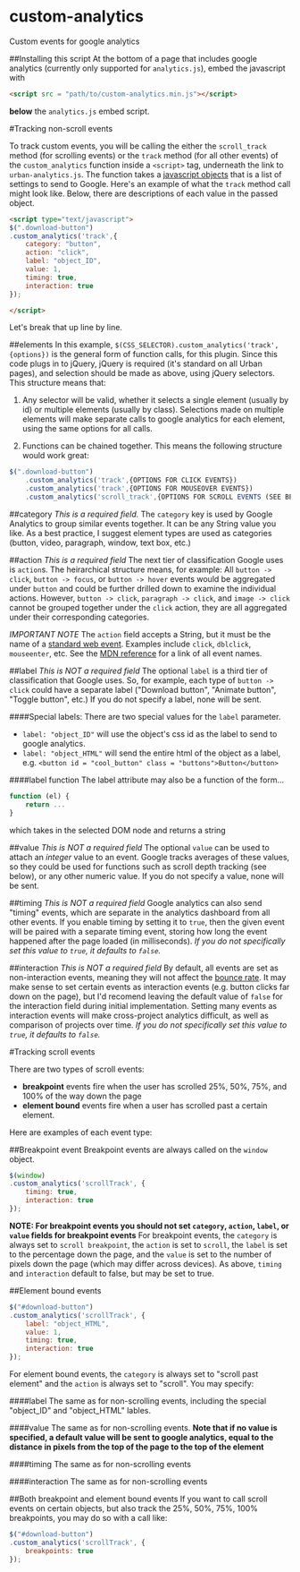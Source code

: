 # custom-analytics
Custom events for google analytics

##Installing this script
At the bottom of a page that includes google analytics (currently only supported for `analytics.js`), embed the javascript with
```html
<script src = "path/to/custom-analytics.min.js"></script>
```
**below** the `analytics.js` embed script.

#Tracking non-scroll events

To track custom events, you will be calling the either the `scroll_track` method (for scrolling events) or the `track` method (for all other events) of the `custom_analytics` function inside a `<script>` tag, underneath the link to `urban-analytics.js`. The function takes a [javascript objects](https://developer.mozilla.org/en-US/docs/Web/JavaScript/Guide/Working_with_Objects) that is a list of settings to send to Google. Here's an example of what the `track` method call might look like. Below, there are descriptions of each value in the passed object.

```html
<script type="text/javascript">
$(".download-button")
.custom_analytics('track',{
	category: "button",
	action: "click",
	label: "object_ID",
	value: 1,
	timing: true,
	interaction: true
});

</script>
```
Let's break that up line by line.

##elements
In this example, `$(CSS_SELECTOR).custom_analytics('track',{options})` is the general form of function calls, for this plugin. Since this code plugs in to jQuery, jQuery is required (it's standard on all Urban pages), and selection should be made as above, using jQuery selectors. This structure means that:
1. Any selector will be valid, whether it selects a single element (usually by id) or multiple elements (usually by class). Selections made on multiple elements will make separate calls to google analytics for each element, using the same options for all calls.

2. Functions can be chained together. This means the following structure would work great:
```javascript
$(".download-button")
	.custom_analytics('track',{OPTIONS FOR CLICK EVENTS})
	.custom_analytics('track',{OPTIONS FOR MOUSEOVER EVENTS})
	.custom_analytics('scroll_track',{OPTIONS FOR SCROLL EVENTS (SEE BELOW)})
```

##category
*This is a required field.*
The `category` key is used by Google Analytics to group similar events together. It can be any String value you like. As a best practice, I suggest element types are used as categories (button, video, paragraph, window, text box, etc.)

##action
*This is a required field*
The next tier of classification Google uses is `action`s. The heirarchical structure means, for example:
All `button -> click`, `button -> focus`, or `button -> hover` events would be aggregated under `button` and could be further drilled down to examine the individual actions.
However, `button -> click`, `paragraph -> click`, and `image -> click` cannot be grouped together under the `click` action, they are all aggregated under their corresponding categories.

*IMPORTANT NOTE* The `action` field accepts a String, but it must be the name of a [standard web event](https://developer.mozilla.org/en-US/docs/Web/Events). Examples include `click`, `dblclick`, `mouseenter`, etc. See the [MDN reference](https://developer.mozilla.org/en-US/docs/Web/Events) for a link of all event names.

##label
*This is NOT a required field*
The optional `label` is a third tier of classification that Google uses. So, for example, each type of `button -> click` could have a separate label ("Download button", "Animate button", "Toggle button", etc.) If you do not specify a label, none will be sent.

####Special labels:
There are two special values for the `label` parameter.
- `label: "object_ID"` will use the object's css id as the label to send to google analytics.
- `label: "object_HTML"` will send the entire html of the object as a label, e.g. `<button id = "cool_button" class = "buttons">Button</button>`

####label function
The label attribute may also be a function of the form...
```javascript
function (el) {
	return ...
}
```
which takes in the selected DOM node and returns a string

##value
*This is NOT a required field*
The optional `value` can be used to attach an *integer* value to an event. Google tracks averages of these values, so they could be used for functions such as scroll depth tracking (see below), or any other numeric value. If you do not specify a value, none will be sent.

##timing
*This is NOT a required field*
Google analytics can also send "timing" events, which are separate in the analytics dashboard from all other events. If you enable timing by setting it to `true`, then the given event will be paired with a separate timing event, storing how long the event happened after the page loaded (in milliseconds). *If you do not specifically set this value to `true`, it defaults to `false`.*

##interaction
*This is NOT a required field*
By default, all events are set as non-interaction events, meaning they will not affect the [bounce rate](https://support.google.com/analytics/answer/1009409?hl=en). It may make sense to set certain events as interaction events (e.g. button clicks far down on the page), but I'd recomend leaving the default value of `false` for the interaction field during initial implementation. Setting many events as interaction events will make cross-project analytics difficult, as well as comparison of projects over time. *If you do not specifically set this value to `true`, it defaults to `false`.*


#Tracking scroll events

There are two types of scroll events:
- **breakpoint** events fire when the user has scrolled 25%, 50%, 75%, and 100% of the way down the page
- **element bound** events fire when a user has scrolled past a certain element.

Here are examples of each event type:

##Breakpoint event
Breakpoint events are always called on the `window` object.
```javascript
$(window)
.custom_analytics('scrollTrack', {
	timing: true,
	interaction: true
});
```
**NOTE: For breakpoint events you should not set `category`, `action`, `label`, or `value` fields for breakpoint events**
For breakpoint events, the `category` is always set to `scroll breakpoint`, the `action` is set to `scroll`, the `label` is set to the percentage down the page, and the `value` is set to the number of pixels down the page (which may differ across devices). As above, `timing` and `interaction` default to false, but may be set to true.


##Element bound events
```javascript
$("#download-button")
.custom_analytics('scrollTrack', {
	label: "object_HTML",
	value: 1,
	timing: true,
	interaction: true
});
```

For element bound events, the `category` is always set to "scroll past element" and the `action` is always set to "scroll". You may specify:

####label
The same as for non-scrolling events, including the special "object_ID" and "object_HTML" lables.

####value
The same as for non-scrolling events. **Note that if no value is specified, a default value will be sent to google analytics, equal to the distance in pixels from the top of the page to the top of the element**

####timing
The same as for non-scrolling events

####interaction
The same as for non-scrolling events

##Both breakpoint and element bound events
If you want to call scroll events on certain objects, but also track the 25%, 50%, 75%, 100% breakpoints, you may do so with a call like:
```javascript
$("#download-button")
.custom_analytics('scrollTrack', {
	breakpoints: true
});
```
